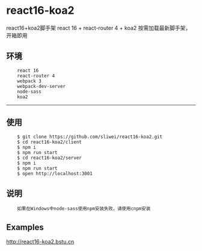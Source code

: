 # react16-koa2
react16+koa2脚手架
react 16 + react-router 4 + koa2 按需加载最新脚手架，开箱即用

## 环境

```
    react 16
    react-router 4
    webpack 3
    webpack-dev-server
    node-sass
    koa2

```

----

## 使用

```
    $ git clone https://github.com/sliwei/react16-koa2.git
    $ cd react16-koa2/client
    $ npm i
    $ npm run start
    $ cd react16-koa2/server
    $ npm i
    $ npm run start
    $ open http://localhost:3001
```

## 说明

```
    如果在Windows中node-sass使用npm安装失败，请使用cnpm安装
```

## Examples

http://react16-koa2.bstu.cn

